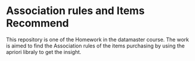 # Association rules and Items Recommend
This repository is one of the Homework in the datamaster course. The work is aimed to find the Association rules of the items purchasing by using the apriori libraly to get the insight.
